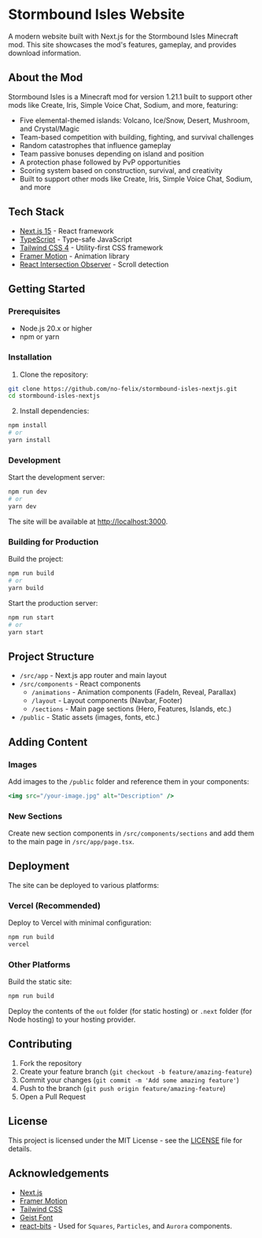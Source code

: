 # Stormbound Isles Website

A modern website built with Next.js for the Stormbound Isles Minecraft mod. This site showcases the mod's features, gameplay, and provides download information.

## About the Mod

Stormbound Isles is a Minecraft mod for version 1.21.1 built to support other mods like Create, Iris, Simple Voice Chat, Sodium, and more, featuring:

- Five elemental-themed islands: Volcano, Ice/Snow, Desert, Mushroom, and Crystal/Magic
- Team-based competition with building, fighting, and survival challenges
- Random catastrophes that influence gameplay
- Team passive bonuses depending on island and position
- A protection phase followed by PvP opportunities
- Scoring system based on construction, survival, and creativity
- Built to support other mods like Create, Iris, Simple Voice Chat, Sodium, and more

## Tech Stack

- [Next.js 15](https://nextjs.org/) - React framework
- [TypeScript](https://www.typescriptlang.org/) - Type-safe JavaScript
- [Tailwind CSS 4](https://tailwindcss.com/) - Utility-first CSS framework
- [Framer Motion](https://www.framer.com/motion/) - Animation library
- [React Intersection Observer](https://github.com/thebuilder/react-intersection-observer) - Scroll detection

## Getting Started

### Prerequisites

- Node.js 20.x or higher
- npm or yarn

### Installation

1. Clone the repository:

```bash
git clone https://github.com/no-felix/stormbound-isles-nextjs.git
cd stormbound-isles-nextjs
```

2. Install dependencies:

```bash
npm install
# or
yarn install
```

### Development

Start the development server:

```bash
npm run dev
# or
yarn dev
```

The site will be available at [http://localhost:3000](http://localhost:3000).

### Building for Production

Build the project:

```bash
npm run build
# or
yarn build
```

Start the production server:

```bash
npm run start
# or
yarn start
```

## Project Structure

- `/src/app` - Next.js app router and main layout
- `/src/components` - React components
  - `/animations` - Animation components (FadeIn, Reveal, Parallax)
  - `/layout` - Layout components (Navbar, Footer)
  - `/sections` - Main page sections (Hero, Features, Islands, etc.)
- `/public` - Static assets (images, fonts, etc.)

## Adding Content

### Images

Add images to the `/public` folder and reference them in your components:

```jsx
<img src="/your-image.jpg" alt="Description" />
```

### New Sections

Create new section components in `/src/components/sections` and add them to the main page in `/src/app/page.tsx`.

## Deployment

The site can be deployed to various platforms:

### Vercel (Recommended)

Deploy to Vercel with minimal configuration:

```bash
npm run build
vercel
```

### Other Platforms

Build the static site:

```bash
npm run build
```

Deploy the contents of the `out` folder (for static hosting) or `.next` folder (for Node hosting) to your hosting provider.

## Contributing

1. Fork the repository
2. Create your feature branch (`git checkout -b feature/amazing-feature`)
3. Commit your changes (`git commit -m 'Add some amazing feature'`)
4. Push to the branch (`git push origin feature/amazing-feature`)
5. Open a Pull Request

## License

This project is licensed under the MIT License - see the [LICENSE](LICENSE) file for details.

## Acknowledgements

- [Next.js](https://nextjs.org/)
- [Framer Motion](https://www.framer.com/motion/)
- [Tailwind CSS](https://tailwindcss.com/)
- [Geist Font](https://vercel.com/font)
- [react-bits](https://github.com/DavidHDev/react-bits) - Used for `Squares`, `Particles`, and `Aurora` components.
